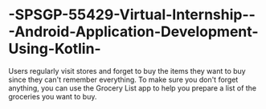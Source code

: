 # -SPSGP-55429-Virtual-Internship---Android-Application-Development-Using-Kotlin-

Users regularly visit stores and forget to buy the items they want to buy since they can't remember everything. To make sure you don't forget anything, you can use the Grocery List app to help you prepare a list of the groceries you want to buy.

